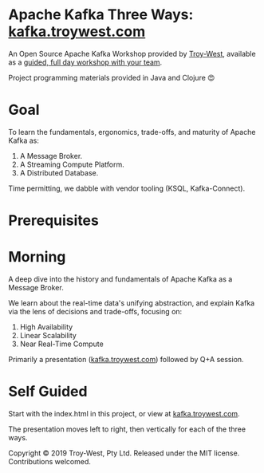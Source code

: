 # Apache Kafka Three Ways: [kafka.troywest.com](http://kafka.troywest.com)

An Open Source Apache Kafka Workshop provided by [Troy-West](http://www.troywest.com), available as a [guided, full day workshop with your team](http://www.troywest.com/workshops).

Project programming materials provided in Java and Clojure :heart_eyes:

# Goal

To learn the fundamentals, ergonomics, trade-offs, and maturity of Apache Kafka as:

 1. A Message Broker.
 2. A Streaming Compute Platform.
 3. A Distributed Database.
 
Time permitting, we dabble with vendor tooling (KSQL, Kafka-Connect).

# Prerequisites



# Morning

A deep dive into the history and fundamentals of Apache Kafka as a Message Broker.

We learn about the real-time data's unifying abstraction, and explain Kafka via the lens of decisions and trade-offs, focusing on:

1. High Availability
2. Linear Scalability
3. Near Real-Time Compute
 
Primarily a presentation ([kafka.troywest.com](http://kafka.troywest.com)) followed by Q+A session.

# Self Guided

Start with the index.html in this project, or view at [kafka.troywest.com](http://kafka.troywest.com).

The presentation moves left to right, then vertically for each of the three ways.

Copyright © 2019 Troy-West, Pty Ltd. Released under the MIT license. Contributions welcomed.